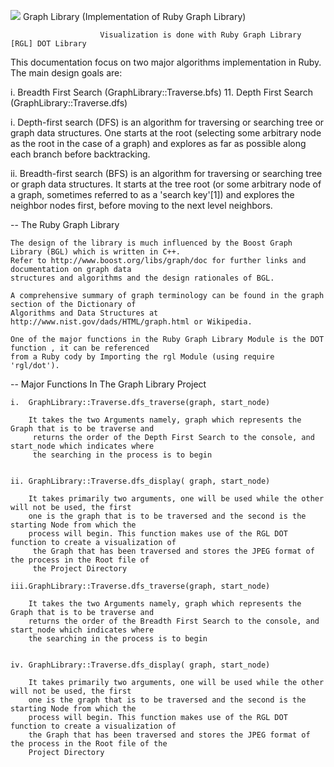 
<a href="https://codeclimate.com/repos/56cb4bf3e29ba6008c00590c/feed"><img src="https://codeclimate.com/repos/56cb4bf3e29ba6008c00590c/badges/86dd260601a01f078c90/gpa.svg" /></a>
                              Graph Library (Implementation of Ruby Graph Library)

                        Visualization is done with Ruby Graph Library [RGL] DOT Library

This documentation focus on two major algorithms implementation in Ruby. The main design goals are:

i.  Breadth First Search (GraphLibrary::Traverse.bfs)
11. Depth First Search (GraphLibrary::Traverse.dfs)


i. Depth-first search (DFS) is an algorithm for traversing or searching tree or graph data structures.
   One starts at the root (selecting some arbitrary node as the root in the case of a graph) and 
   explores as far as possible along each branch before backtracking.

ii. Breadth-first search (BFS) is an algorithm for traversing or searching tree or graph data structures. 
    It starts at the tree root (or some arbitrary node of a graph, sometimes referred to as a 
    'search key'[1]) and explores the neighbor nodes first, before moving to the next level neighbors.



--      The Ruby Graph Library 


    The design of the library is much influenced by the Boost Graph Library (BGL) which is written in C++.
    Refer to http://www.boost.org/libs/graph/doc for further links and documentation on graph data 
    structures and algorithms and the design rationales of BGL.

    A comprehensive summary of graph terminology can be found in the graph section of the Dictionary of 
    Algorithms and Data Structures at http://www.nist.gov/dads/HTML/graph.html or Wikipedia.

    One of the major functions in the Ruby Graph Library Module is the DOT function , it can be referenced 
    from a Ruby cody by Importing the rgl Module (using require 'rgl/dot'). 

--      Major Functions In The Graph Library Project 

    i.  GraphLibrary::Traverse.dfs_traverse(graph, start_node)

        It takes the two Arguments namely, graph which represents the Graph that is to be traverse and
         returns the order of the Depth First Search to the console, and start_node which indicates where 
         the searching in the process is to begin


    ii. GraphLibrary::Traverse.dfs_display( graph, start_node)

        It takes primarily two arguments, one will be used while the other will not be used, the first 
        one is the graph that is to be traversed and the second is the starting Node from which the 
        process will begin. This function makes use of the RGL DOT function to create a visualization of
         the Graph that has been traversed and stores the JPEG format of the process in the Root file of 
         the Project Directory

    iii.GraphLibrary::Traverse.dfs_traverse(graph, start_node)

        It takes the two Arguments namely, graph which represents the Graph that is to be traverse and
        returns the order of the Breadth First Search to the console, and start_node which indicates where 
        the searching in the process is to begin


    iv. GraphLibrary::Traverse.dfs_display( graph, start_node)

        It takes primarily two arguments, one will be used while the other will not be used, the first 
        one is the graph that is to be traversed and the second is the starting Node from which the 
        process will begin. This function makes use of the RGL DOT function to create a visualization of 
        the Graph that has been traversed and stores the JPEG format of the process in the Root file of the 
        Project Directory

